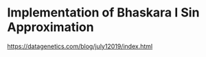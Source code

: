 # Implementation of Bhaskara I Sin Approximation

https://datagenetics.com/blog/july12019/index.html

